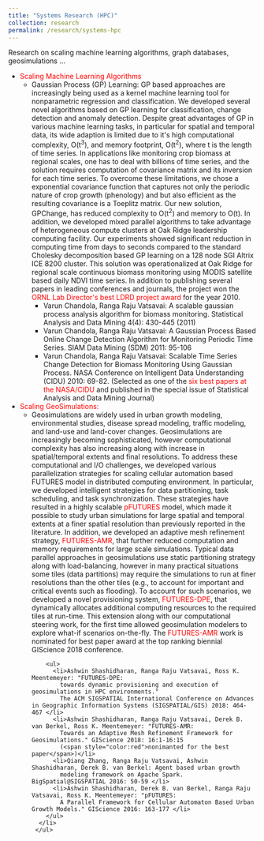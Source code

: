 ```yaml
---
title: "Systems Research (HPC)"
collection: research
permalink: /research/systems-hpc
---
```


Research on scaling machine learning algorithms, graph databases, geosimulations ...

<ul>
  <li><span style="color:red">Scaling Machine Learning Algorithms</span>
     <ul>
      <li>Gaussian Process (GP) Learning: GP based approaches are increasingly being used as a kernel machine learning tool for 
        nonparametric regression and classification. We developed several novel algorithms based on GP learning for classification, 
        change detection and anomaly detection. Despite great advantages of GP in various machine learning tasks, in particular 
        for spatial and temporal data, its wide adaption is limited due
        to it's high computational complexity, O(t<sup>3</sup>), and memory footprint, O(t<sup>2</sup>), where t is the length of time 
        series. In applications like monitoring crop biomass at regional scales, one has to deal with billions of time series, and the 
        solution requires computation of covariance matrix  and its inversion for each time series. To overcome these limitations, we 
        chose a exponential covariance function that captures not only the periodic nature of crop growth (phenology) and but also 
        efficient as the resulting covariance is a Toeplitz matrix. Our new solution, GPChange, has reduced complexity to O(t<sup>2</sup>)
        and memory to O(t). In addition, we developed mixed parallel algorithms to take advantage of heterogeneous 
        compute clusters at Oak Ridge leadership computing facility. Our experiments showed significant reduction in computing time 
        from days to seconds compared to the standard Cholesky decomposition based GP learning on a 128 node SGI Altrix ICE 8200 cluster. 
        This solution was operationalized at Oak Ridge for regional scale continuous biomass monitoring using MODIS satellite based daily 
        NDVI time series. In addition to publishing several papers in leading conferences and journals, the project won 
        the <span style="color:red">ORNL Lab Director's best LDRD project award </span> for the year 2010.
        <ul>
          <li>Varun Chandola, Ranga Raju Vatsavai: A scalable gaussian process analysis algorithm for biomass monitoring. 
            Statistical Analysis and Data Mining 4(4): 430-445 (2011) </li>
          <li>Varun Chandola, Ranga Raju Vatsavai: A Gaussian Process Based Online Change Detection Algorithm for 
            Monitoring Periodic Time Series. SIAM Data Mining (SDM) 2011: 95-106 </li>
          <li>Varun Chandola, Ranga Raju Vatsavai: Scalable Time Series Change Detection for Biomass Monitoring 
            Using Gaussian Process. NASA Conference on Intelligent Data Understanding (CIDU) 2010: 69-82.
            (Selected as one of the <span style="color:red">six best papers at the NASA/CIDU</span> and 
            published in the special issue of Statistical Analysis and Data Mining Journal)</li>
        </ul>
      </li>        
     </ul> 
  </li>
  
  <li><span style="color:red">Scaling GeoSimulations:</span>
     <ul>
      <li>Geosimulations are widely used in urban growth modeling, environmental studies, disease spread modeling,
        traffic modeling, and land-use and land-cover changes. Geosimulations are increasingly becoming sophisticated,
        however computational complexity has also increasing along with increase in spatial/temporal extents and final resolutions.
        To address these computational and I/O challenges, we developed various parallelization strategies for scaling cellular automation 
        based FUTURES model in distributed computing environment. In particular, we developed intelligent strategies for data
        partitioning, task scheduling, and task synchronization. These strategies have resulted in a highly scalable 
        <span style="color:red">pFUTURES</span> model, which made it possible to study urban simulations for large spatial and temporal extents at
        a finer spatial resolution than previously reported in the literature. In addition, we developed an adaptive
        mesh refinement strategy, <span style="color:red"> FUTURES-AMR</span>, that further reduced computation 
          and memory requirements for large scale simulations. 
        Typical data parallel approaches in geosimulations use static partitioning strategy along with load-balancing, 
        however in many practical situations some tiles (data partitions) may require the simulations to run at finer 
        resolutions than the other tiles (e.g., to account for important and critical events such as flooding). To account
        for such scenarios, we developed a novel provisioning system, <span style="color:red">FUTURES-DPE</span>, 
          that dynamically allocates additional computing 
        resources to the required tiles at run-time. This extension along with our computational steering work, 
        for the first time allowed geosimulation modelers to explore
        what-if scenarios on-the-fly. The <span style="color:red"> FUTURES-AMR</span> work is nominated for best 
        paper award at the top ranking biennial GIScience 2018 conference.
        
        <ul>
          <li>Ashwin Shashidharan, Ranga Raju Vatsavai, Ross K. Meentemeyer: "FUTURES-DPE: 
            towards dynamic provisioning and execution of geosimulations in HPC environments." 
            The ACM SIGSPATIAL International Conference on Advances in Geographic Information Systems (SIGSPATIAL/GIS) 2018: 464-467 </li>
          <li>Ashwin Shashidharan, Ranga Raju Vatsavai, Derek B. van Berkel, Ross K. Meentemeyer: "FUTURES-AMR: 
            Towards an Adaptive Mesh Refinement Framework for Geosimulations." GIScience 2018: 16:1-16:15 
            (<span style="color:red">nonimanted for the best paper</span>)</li>
          <li>Qiang Zhang, Ranga Raju Vatsavai, Ashwin Shashidharan, Derek B. van Berkel: Agent based urban growth 
            modeling framework on Apache Spark. BigSpatial@SIGSPATIAL 2016: 50-59 </li>
          <li>Ashwin Shashidharan, Derek B. van Berkel, Ranga Raju Vatsavai, Ross K. Meentemeyer: "pFUTURES: 
            A Parallel Framework for Cellular Automaton Based Urban Growth Models." GIScience 2016: 163-177 </li>
        </ul>        
      </li>        
     </ul> 
  </li>  
</ul>

